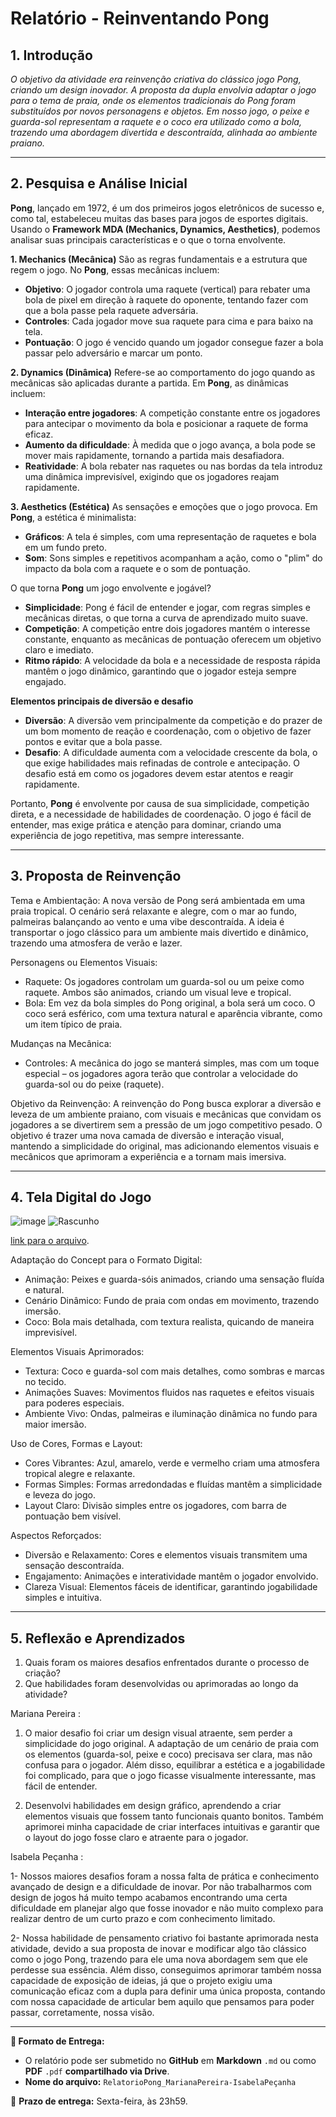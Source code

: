 # Relatório - Reinventando Pong


## 1. Introdução  
*O objetivo da atividade era reinvenção criativa do clássico jogo Pong, criando um design inovador. A proposta da dupla envolvia adaptar o jogo para o tema de praia, onde os elementos tradicionais do Pong foram substituídos por novos personagens e objetos. Em nosso jogo, o peixe e guarda-sol representam a raquete e o coco era utilizado como a bola, trazendo uma abordagem divertida e descontraída, alinhada ao ambiente praiano.*
 
---

## 2. Pesquisa e Análise Inicial  
**Pong**, lançado em 1972, é um dos primeiros jogos eletrônicos de sucesso e, como tal, estabeleceu muitas das bases para jogos de esportes digitais. Usando o **Framework MDA (Mechanics, Dynamics, Aesthetics)**, podemos analisar suas principais características e o que o torna envolvente.

 **1. Mechanics (Mecânica)**
São as regras fundamentais e a estrutura que regem o jogo. No **Pong**, essas mecânicas incluem:
- **Objetivo**: O jogador controla uma raquete (vertical) para rebater uma bola de pixel em direção à raquete do oponente, tentando fazer com que a bola passe pela raquete adversária.
- **Controles**: Cada jogador move sua raquete para cima e para baixo na tela.
- **Pontuação**: O jogo é vencido quando um jogador consegue fazer a bola passar pelo adversário e marcar um ponto.

 **2. Dynamics (Dinâmica)**
Refere-se ao comportamento do jogo quando as mecânicas são aplicadas durante a partida. Em **Pong**, as dinâmicas incluem:
- **Interação entre jogadores**: A competição constante entre os jogadores para antecipar o movimento da bola e posicionar a raquete de forma eficaz.
- **Aumento da dificuldade**: À medida que o jogo avança, a bola pode se mover mais rapidamente, tornando a partida mais desafiadora.
- **Reatividade**: A bola rebater nas raquetes ou nas bordas da tela introduz uma dinâmica imprevisível, exigindo que os jogadores reajam rapidamente.

 **3. Aesthetics (Estética)**
As sensações e emoções que o jogo provoca. Em **Pong**, a estética é minimalista:
- **Gráficos**: A tela é simples, com uma representação de raquetes e bola em um fundo preto.
- **Som**: Sons simples e repetitivos acompanham a ação, como o "plim" do impacto da bola com a raquete e o som de pontuação.

O que torna **Pong** um jogo envolvente e jogável?

- **Simplicidade**: Pong é fácil de entender e jogar, com regras simples e mecânicas diretas, o que torna a curva de aprendizado muito suave.
- **Competição**: A competição entre dois jogadores mantém o interesse constante, enquanto as mecânicas de pontuação oferecem um objetivo claro e imediato.
- **Ritmo rápido**: A velocidade da bola e a necessidade de resposta rápida mantêm o jogo dinâmico, garantindo que o jogador esteja sempre engajado.
  
 **Elementos principais de diversão e desafio**

- **Diversão**: A diversão vem principalmente da competição e do prazer de um bom momento de reação e coordenação, com o objetivo de fazer pontos e evitar que a bola passe.
- **Desafio**: A dificuldade aumenta com a velocidade crescente da bola, o que exige habilidades mais refinadas de controle e antecipação. O desafio está em como os jogadores devem estar atentos e reagir rapidamente.

Portanto, **Pong** é envolvente por causa de sua simplicidade, competição direta, e a necessidade de habilidades de coordenação. O jogo é fácil de entender, mas exige prática e atenção para dominar, criando uma experiência de jogo repetitiva, mas sempre interessante.

---

## 3. Proposta de Reinvenção  
Tema e Ambientação:
A nova versão de Pong será ambientada em uma praia tropical. O cenário será relaxante e alegre, com o mar ao fundo, palmeiras balançando ao vento e uma vibe descontraída. A ideia é transportar o jogo clássico para um ambiente mais divertido e dinâmico, trazendo uma atmosfera de verão e lazer.

Personagens ou Elementos Visuais:
- Raquete: Os jogadores controlam um guarda-sol ou um peixe como raquete. Ambos são animados, criando um visual leve e tropical.
- Bola: Em vez da bola simples do Pong original, a bola será um coco. O coco será esférico, com uma textura natural e aparência vibrante, como um item típico de praia.

  
Mudanças na Mecânica:
- Controles: A mecânica do jogo se manterá simples, mas com um toque especial – os jogadores agora terão que controlar a velocidade do guarda-sol ou do peixe (raquete).
  
Objetivo da Reinvenção:
A reinvenção do Pong busca explorar a diversão e leveza de um ambiente praiano, com visuais e mecânicas que convidam os jogadores a se divertirem sem a pressão de um jogo competitivo pesado. O objetivo é trazer uma nova camada de diversão e interação visual, mantendo a simplicidade do original, mas adicionando elementos visuais e mecânicos que aprimoram a experiência e a tornam mais imersiva.


---

## 4. Tela Digital do Jogo  
![image](https://github.com/user-attachments/assets/997f33d3-711a-429c-b638-d80d13450325)
![Rascunho](https://github.com/user-attachments/assets/a83e62d1-ed6d-4a63-8742-58c7e9e92d52)

[link para o arquivo](https://www.canva.com/design/DAGe-8KT-2g/Awu4TmbkmbECTUpc7F-OaQ/edit?utm_content=DAGe-8KT-2g&utm_campaign=designshare&utm_medium=link2&utm_source=sharebutton).  

Adaptação do Concept para o Formato Digital:
- Animação: Peixes e guarda-sóis animados, criando uma sensação fluída e natural.
- Cenário Dinâmico: Fundo de praia com ondas em movimento, trazendo imersão.
- Coco: Bola mais detalhada, com textura realista, quicando de maneira imprevisível.
  
Elementos Visuais Aprimorados:
- Textura: Coco e guarda-sol com mais detalhes, como sombras e marcas no tecido.
- Animações Suaves: Movimentos fluidos nas raquetes e efeitos visuais para poderes especiais.
- Ambiente Vivo: Ondas, palmeiras e iluminação dinâmica no fundo para maior imersão.
  
Uso de Cores, Formas e Layout:
- Cores Vibrantes: Azul, amarelo, verde e vermelho criam uma atmosfera tropical alegre e relaxante.
- Formas Simples: Formas arredondadas e fluídas mantêm a simplicidade e leveza do jogo.
- Layout Claro: Divisão simples entre os jogadores, com barra de pontuação bem visível.
  
Aspectos Reforçados:
- Diversão e Relaxamento: Cores e elementos visuais transmitem uma sensação descontraída.
- Engajamento: Animações e interatividade mantêm o jogador envolvido.
- Clareza Visual: Elementos fáceis de identificar, garantindo jogabilidade simples e intuitiva.
---

## 5. Reflexão e Aprendizados  
 

1. Quais foram os maiores desafios enfrentados durante o processo de criação?
2. Que habilidades foram desenvolvidas ou aprimoradas ao longo da atividade?

Mariana Pereira : 

1. O maior desafio foi criar um design visual atraente, sem perder a simplicidade do jogo original. A adaptação de um cenário de praia com os elementos (guarda-sol, peixe e coco) precisava ser clara, mas não confusa para o jogador. Além disso, equilibrar a estética e a jogabilidade foi complicado, para que o jogo ficasse visualmente interessante, mas fácil de entender.

2. Desenvolvi habilidades em design gráfico, aprendendo a criar elementos visuais que fossem tanto funcionais quanto bonitos. Também aprimorei minha capacidade de criar interfaces intuitivas e garantir que o layout do jogo fosse claro e atraente para o jogador.

Isabela Peçanha :

1- Nossos maiores desafios foram a nossa falta de prática e conhecimento avançado de design e a dificuldade de inovar. Por não trabalharmos com design de jogos há muito tempo acabamos encontrando uma certa dificuldade em planejar algo que fosse inovador e não muito complexo para realizar dentro de um curto prazo e com conhecimento limitado. 

2- Nossa habilidade de pensamento criativo foi bastante aprimorada nesta atividade, devido a sua proposta de inovar e modificar algo tão clássico como o jogo Pong, trazendo para ele uma nova abordagem sem que ele perdesse sua essência. Além disso, conseguimos aprimorar também nossa capacidade de exposição de ideias, já que o projeto exigiu uma comunicação eficaz com a dupla para definir uma única proposta, contando com nossa capacidade de articular bem aquilo que pensamos para poder passar, corretamente, nossa visão.


---

**📝 Formato de Entrega:**  
- O relatório pode ser submetido no **GitHub** em **Markdown** `.md` ou como **PDF** `.pdf` **compartilhado via Drive**.  
- **Nome do arquivo:** `RelatorioPong_MarianaPereira-IsabelaPeçanha`  

📌 **Prazo de entrega:** Sexta-feira, às 23h59.

